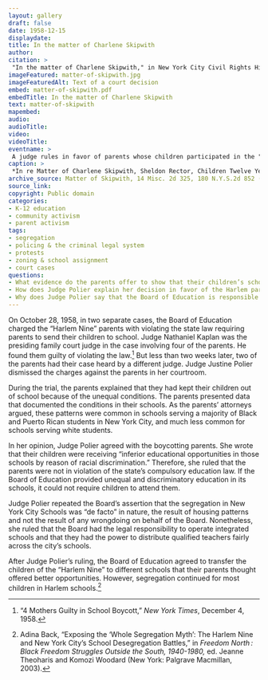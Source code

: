 ```yaml
--- 
layout: gallery
draft: false
date: 1958-12-15
displaydate: 
title: In the matter of Charlene Skipwith
author: 
citation: >
 "In the matter of Charlene Skipwith," in New York City Civil Rights History Project, Accessed: [Month Day, Year], https://nyccivilrightshistory.org/site-preview/topics/black-latina-women/harlem-nine/matter-of-skipwith.
imageFeatured: matter-of-skipwith.jpg
imageFeaturedAlt: Text of a court decision
embed: matter-of-skipwith.pdf
embedTitle: In the matter of Charlene Skipwith
text: matter-of-skipwith
mapembed: 
audio: 
audioTitle: 
video: 
videoTitle: 
eventname: >
 A judge rules in favor of parents whose children participated in the "Harlem Nine" boycott and were charged with neglect. 
caption: >
 *In re Matter of Charlene Skipwith, Sheldon Rector, Children Twelve Years of Age* was a 1958 family court case in which the parents of children participating in the “Harlem Nine” boycott were charged with neglect by the Board of Education. The judge ruled in favor of the parents.
archive_source: Matter of Skipwith, 14 Misc. 2d 325, 180 N.Y.S.2d 852 (N.Y. Dom. Rel. Ct. 1958)
source_link: 
copyright: Public domain
categories: 
- K-12 education
- community activism
- parent activism
tags: 
- segregation
- policing & the criminal legal system
- protests
- zoning & school assignment
- court cases
questions: 
- What evidence do the parents offer to show that their children’s schools were unequal? 
- How does Judge Polier explain her decision in favor of the Harlem parents?
- Why does Judge Polier say that the Board of Education is responsible for desegregating schools?
---
```


On October 28, 1958, in two separate cases, the Board of Education charged the “Harlem Nine” parents with violating the state law requiring parents to send their children to school. Judge Nathaniel Kaplan was the presiding family court judge in the case involving four of the parents. He found them guilty of violating the law.[^1] But less than two weeks later, two of the parents had their case heard by a different judge. Judge Justine Polier dismissed the charges against the parents in her courtroom.

During the trial, the parents explained that they had kept their children out of school because of the unequal conditions. The parents presented data that documented the conditions in their schools. As the parents’ attorneys argued, these patterns were common in schools serving a majority of Black and Puerto Rican students in New York City, and much less common for schools serving white students.

In her opinion, Judge Polier agreed with the boycotting parents. She wrote that their children were receiving “inferior educational opportunities in those schools by reason of racial discrimination.” Therefore, she ruled that the parents were not in violation of the state’s compulsory education law. If the Board of Education provided unequal and discriminatory education in its schools, it could not require children to attend them.

Judge Polier repeated the Board’s assertion that the segregation in New York City Schools was “de facto” in nature, the result of housing patterns and not the result of any wrongdoing on behalf of the Board. Nonetheless, she ruled that the Board had the legal responsibility to operate integrated schools and that they had the power to distribute qualified teachers fairly across the city’s schools.

After Judge Polier’s ruling, the Board of Education agreed to transfer the children of the “Harlem Nine” to different schools that their parents thought offered better opportunities. However, segregation continued for most children in Harlem schools.[^2]

[^1]: “4 Mothers Guilty in School Boycott,” *New York Times*, December 4, 1958.

[^2]: Adina Back, “Exposing the ‘Whole Segregation Myth’: The Harlem Nine and New York City’s School Desegregation Battles,” in *Freedom North : Black Freedom Struggles Outside the South, 1940-1980,* ed. Jeanne Theoharis and Komozi Woodard (New York: Palgrave Macmillan, 2003).
